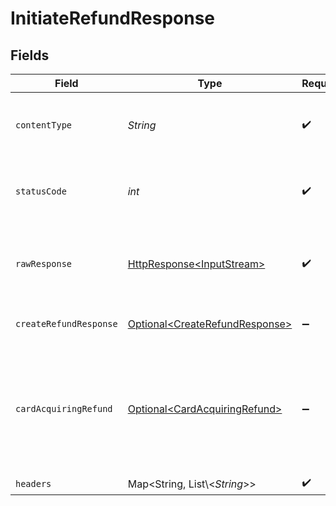 # InitiateRefundResponse


## Fields

| Field                                                                                                                          | Type                                                                                                                           | Required                                                                                                                       | Description                                                                                                                    |
| ------------------------------------------------------------------------------------------------------------------------------ | ------------------------------------------------------------------------------------------------------------------------------ | ------------------------------------------------------------------------------------------------------------------------------ | ------------------------------------------------------------------------------------------------------------------------------ |
| `contentType`                                                                                                                  | *String*                                                                                                                       | :heavy_check_mark:                                                                                                             | HTTP response content type for this operation                                                                                  |
| `statusCode`                                                                                                                   | *int*                                                                                                                          | :heavy_check_mark:                                                                                                             | HTTP response status code for this operation                                                                                   |
| `rawResponse`                                                                                                                  | [HttpResponse\<InputStream>](https://docs.oracle.com/en/java/javase/11/docs/api/java.net.http/java/net/http/HttpResponse.html) | :heavy_check_mark:                                                                                                             | Raw HTTP response; suitable for custom response parsing                                                                        |
| `createRefundResponse`                                                                                                         | [Optional\<CreateRefundResponse>](../../models/components/CreateRefundResponse.md)                                             | :heavy_minus_sign:                                                                                                             | The request completed successfully.                                                                                            |
| `cardAcquiringRefund`                                                                                                          | [Optional\<CardAcquiringRefund>](../../models/components/CardAcquiringRefund.md)                                               | :heavy_minus_sign:                                                                                                             | A refund was successfully created but an error occurred while waiting for a synchronous response.                              |
| `headers`                                                                                                                      | Map\<String, List\\<*String*>>                                                                                                 | :heavy_check_mark:                                                                                                             | N/A                                                                                                                            |